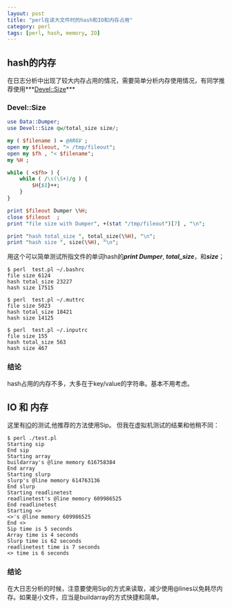 ```yaml
---
layout: post
title: "perl在读大文件时的hash和IO和内存占用"
category: perl
tags: [perl, hash, memory, IO]
---
```


## hash的内存

在日志分析中出现了较大内存占用的情况，需要简单分析内存使用情况，有同学推荐使用***[Devel::Size](http://www.perlmonks.org/?node_id=51226)***

### Devel::Size

```perl
use Data::Dumper;
use Devel::Size qw/total_size size/;

my ( $filename ) = @ARGV ;
open my $fileout, "> /tmp/fileout";
open my $fh , "< $filename";
my %H ;

while ( <$fh> ) {
    while ( /\s(\S+)/g ) {
        $H{$1}++;
    }
}

print $fileout Dumper \%H;
close $fileout  ;
print "file size with Dumper", +(stat "/tmp/fileout")[7] , "\n";

print "hash total_size ", total_size(\%H), "\n";
print "hash size ", size(\%H), "\n";
```

用这个可以简单测试所指文件的单词hash的***print Dumper***, ***total_size***，和***size***；  

```
$ perl  test.pl ~/.bashrc
file size 6124
hash total_size 23227
hash size 17515

$ perl  test.pl ~/.muttrc
file size 5023
hash total_size 18421
hash size 14125

$ perl  test.pl ~/.inputrc 
file size 155
hash total_size 563
hash size 467
```

### 结论

hash占用的内存不多，大多在于key/value的字符串。基本不用考虑。

## IO 和 内存

这里有[IO](http://www.troubleshooters.com/codecorn/littperl/perlfile.htm)的测试,他推荐的方法使用Sip。
但我在虚拟机测试的结果和他稍不同：


```
$ perl ./test.pl 
Starting sip
End sip
Starting array
buildarray's @line memory 616758384
End array
Starting slurp
slurp's @line memory 614763136
End slurp
Starting readlinetest
readlinetest's @line memory 609986525
End readlinetest
Starting <>
<>'s @line memory 609986525
End <>
Sip time is 5 seconds
Array time is 4 seconds
Slurp time is 62 seconds
readlinetest time is 7 seconds
<> time is 6 seconds
```

### 结论

在大日志分析的时候，注意要使用Sip的方式来读取，减少使用@lines以免耗尽内存。如果是小文件，应当是buildarray的方式快捷和简单。
